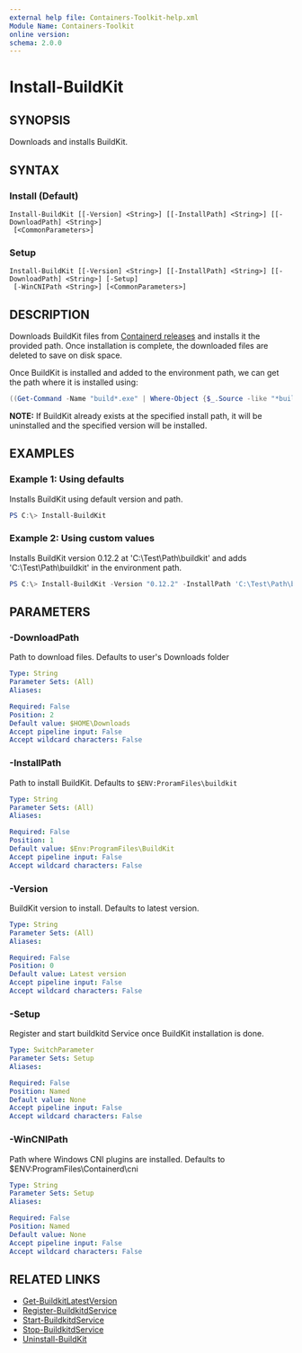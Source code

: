 ```yaml
---
external help file: Containers-Toolkit-help.xml
Module Name: Containers-Toolkit
online version:
schema: 2.0.0
---
```


# Install-BuildKit

## SYNOPSIS

Downloads and installs BuildKit.

## SYNTAX

### Install (Default)

```
Install-BuildKit [[-Version] <String>] [[-InstallPath] <String>] [[-DownloadPath] <String>]
 [<CommonParameters>]
```

### Setup

```
Install-BuildKit [[-Version] <String>] [[-InstallPath] <String>] [[-DownloadPath] <String>] [-Setup]
 [-WinCNIPath <String>] [<CommonParameters>]
```

## DESCRIPTION

Downloads BuildKit files from [Containerd releases](https://github.com/moby/buildkit/releases) and installs it the provided path. Once installation is complete, the downloaded files are deleted to save on disk space.

Once BuildKit is installed and added to the environment path, we can get the path where it is installed using:

```PowerShell
((Get-Command -Name "build*.exe" | Where-Object {$_.Source -like "*buildkit*"} | Select-Object -Unique).Source | Split-Path -Parent).TrimEnd("\bin")
```

**NOTE:** If BuildKit already exists at the specified install path, it will be uninstalled and the specified version will be installed.

## EXAMPLES

### Example 1: Using defaults

Installs BuildKit using default version and path.

```powershell
PS C:\> Install-BuildKit
```

### Example 2: Using custom values

Installs BuildKit version 0.12.2 at 'C:\Test\Path\buildkit' and adds 'C:\Test\Path\buildkit' in the environment path.

```powershell
PS C:\> Install-BuildKit -Version "0.12.2" -InstallPath 'C:\Test\Path\buildkit'
```

## PARAMETERS

### -DownloadPath

Path to download files. Defaults to user's Downloads folder

```yaml
Type: String
Parameter Sets: (All)
Aliases:

Required: False
Position: 2
Default value: $HOME\Downloads
Accept pipeline input: False
Accept wildcard characters: False
```

### -InstallPath

Path to install BuildKit. Defaults to `$ENV:ProramFiles\buildkit`

```yaml
Type: String
Parameter Sets: (All)
Aliases:

Required: False
Position: 1
Default value: $Env:ProgramFiles\BuildKit
Accept pipeline input: False
Accept wildcard characters: False
```

### -Version

BuildKit version to install. Defaults to latest version.

```yaml
Type: String
Parameter Sets: (All)
Aliases:

Required: False
Position: 0
Default value: Latest version
Accept pipeline input: False
Accept wildcard characters: False
```

### -Setup

Register and start buildkitd Service once BuildKit installation is done.

```yaml
Type: SwitchParameter
Parameter Sets: Setup
Aliases:

Required: False
Position: Named
Default value: None
Accept pipeline input: False
Accept wildcard characters: False
```

### -WinCNIPath

Path where Windows CNI plugins are installed. Defaults to $ENV:ProgramFiles\Containerd\cni

```yaml
Type: String
Parameter Sets: Setup
Aliases:

Required: False
Position: Named
Default value: None
Accept pipeline input: False
Accept wildcard characters: False
```

## RELATED LINKS

- [Get-BuildkitLatestVersion](Get-BuildkitLatestVersion.md)
- [Register-BuildkitdService](Register-BuildkitdService.md)
- [Start-BuildkitdService](Start-BuildkitdService.md)
- [Stop-BuildkitdService](Stop-BuildkitdService.md)
- [Uninstall-BuildKit](Uninstall-BuildKit.md)
